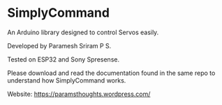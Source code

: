 # SimplyCommand
An Arduino library designed to control Servos easily.

Developed by Paramesh Sriram P S.

Tested on ESP32 and Sony Spresense.

Please download and read the documentation found in the same repo to understand how SimplyCommand works.

Website: https://paramsthoughts.wordpress.com/
